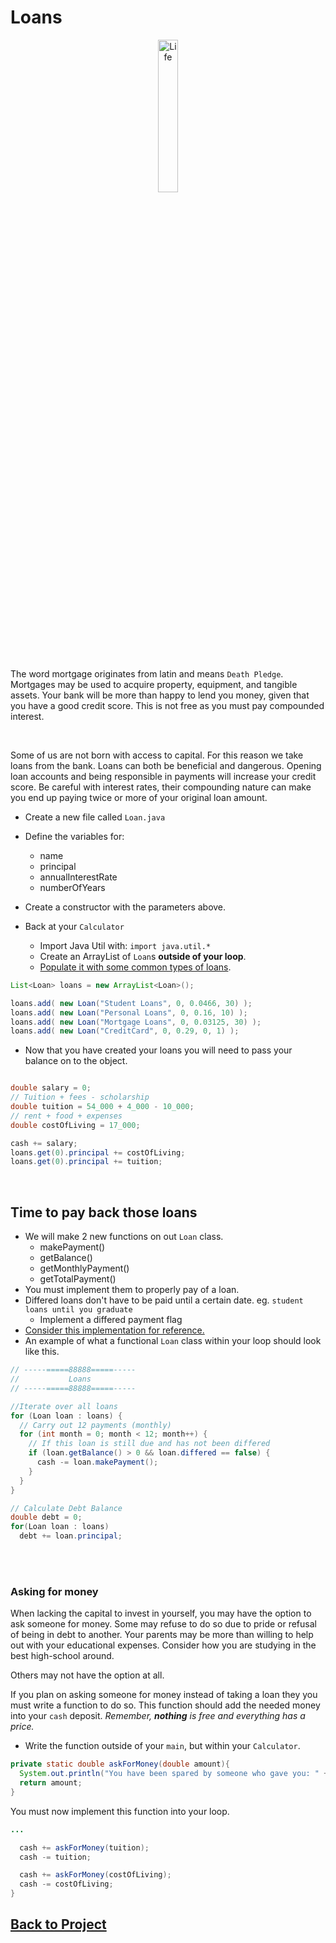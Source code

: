 # Loans 

<div style="text-align:center">
  <img    src="https://static.wikia.nocookie.net/super-smash-flash-3/images/a/aa/Mr._Monopoly.gif/revision/latest/scale-to-width-down/228?cb=20140322211421"
          title="Life" 
          width="25%" 
          height="25%" />
</div>

<br>

The word mortgage originates from latin and means `Death Pledge`. Mortgages may be used to acquire property, equipment, and tangible assets. Your bank will be more than happy to lend you money, given that you have a good credit score. This is not free as you must pay compounded interest.

<br>

Some of us are not born with access to capital. For this reason we take loans from the bank. Loans can both be beneficial and dangerous. Opening loan accounts and being responsible in payments will increase your credit score. Be careful with interest rates, their compounding nature can make you end up paying twice or more of your original loan amount.
* Create a new file called `Loan.java`
* Define the variables for:
  * name
  * principal
  * annualInterestRate
  * numberOfYears
* Create a constructor with the parameters above.
  
* Back at your `Calculator` 
  * Import Java Util with: `import java.util.*`
  * Create an ArrayList of `Loan`s **outside of your loop**.
  * [Populate it with some common types of loans](https://www.creditkarma.com/calculators/loan).
```java
List<Loan> loans = new ArrayList<Loan>();

loans.add( new Loan("Student Loans", 0, 0.0466, 30) );
loans.add( new Loan("Personal Loans", 0, 0.16, 10) );
loans.add( new Loan("Mortgage Loans", 0, 0.03125, 30) );
loans.add( new Loan("CreditCard", 0, 0.29, 0, 1) );
```

* Now that you have created your loans you will need to pass your balance on to the object.

```java

double salary = 0;
// Tuition + fees - scholarship
double tuition = 54_000 + 4_000 - 10_000;
// rent + food + expenses
double costOfLiving = 17_000;

cash += salary;
loans.get(0).principal += costOfLiving;
loans.get(0).principal += tuition;
```

<br>

## Time to pay back those loans
* We will make 2 new functions on out `Loan` class.
  * makePayment()
  * getBalance()
  * getMonthlyPayment()
  * getTotalPayment()
* You must implement them to properly pay of a loan.
* Differed loans don't have to be paid until a certain date. eg. `student loans until you graduate`
  * Implement a differed payment flag
* [Consider this implementation for reference.](https://github.com/seycileli/Loan-Calculator/blob/master/src/Loan.java)
* An example of what a functional `Loan` class within your loop should look like this.

```java
// -----=====88888=====-----
//           Loans
// -----=====88888=====-----

//Iterate over all loans
for (Loan loan : loans) {
  // Carry out 12 payments (monthly)
  for (int month = 0; month < 12; month++) {
    // If this loan is still due and has not been differed
    if (loan.getBalance() > 0 && loan.differed == false) {
      cash -= loan.makePayment();
    }
  }
}

// Calculate Debt Balance
double debt = 0;
for(Loan loan : loans)
  debt += loan.principal;
```
<br>


<br>

### Asking for money
When lacking the capital to invest in yourself, you may have the option to ask someone for money. Some may refuse to do so due to pride or refusal of being in debt to another. Your parents may be more than willing to help out with your educational expenses. Consider how you are studying in the best high-school around. 

Others may not have the option at all. 

If you plan on asking someone for money instead of taking a loan they you must write a function to do so. This function should add the needed money into your `cash` deposit. *Remember, **nothing** is free and everything has a price.*
* Write the function outside of your `main`, but within your `Calculator`.

```java
private static double askForMoney(double amount){
  System.out.println("You have been spared by someone who gave you: " + amount);
  return amount;
}
```

You must now implement this function into your loop. 

```java
...

  cash += askForMoney(tuition);
  cash -= tuition;

  cash += askForMoney(costOfLiving);
  cash -= costOfLiving;
}
```


## [Back to Project](/../../tree/main/Projects/Program-Your-Life/Program-Your-Life.md)